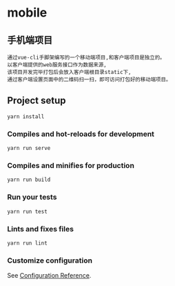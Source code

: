 # mobile

## 手机端项目
```
通过vue-cli手脚架编写的一个移动端项目,和客户端项目是独立的。
以客户端提供的web服务接口作为数据来源,
该项目开发完毕打包后会放入客户端根目录static下,
通过客户端设置页面中的二维码扫一扫，即可访问打包好的移动端项目。
```

## Project setup
```
yarn install
```

### Compiles and hot-reloads for development
```
yarn run serve
```

### Compiles and minifies for production
```
yarn run build
```

### Run your tests
```
yarn run test
```

### Lints and fixes files
```
yarn run lint
```

### Customize configuration
See [Configuration Reference](https://cli.vuejs.org/config/).
